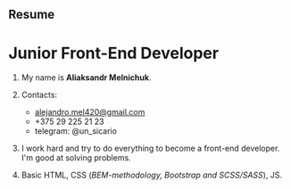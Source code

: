 ## Resume
# Junior Front-End Developer

1. My name is **Aliaksandr Melnichuk**.

2. Contacts:

    * alejandro.mel420@gmail.com
    * +375 29 225 21 23
    * telegram: @un_sicario

3. I work hard and try to do everything to become a front-end developer. I'm good at solving problems.

4. Basic HTML, CSS (*BEM-methodology, Bootstrap and SCSS/SASS*), JS.


